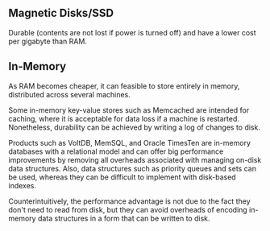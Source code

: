 ## Magnetic Disks/SSD

Durable (contents are not lost if power is turned off) and have a lower cost per gigabyte than RAM.

## In-Memory

As RAM becomes cheaper, it can feasible to store entirely in memory, distributed across several machines.

Some in-memory key-value stores such as Memcached are intended for caching, where it is acceptable for data loss if a machine is restarted. Nonetheless, durability can be achieved by writing a log of changes to disk.

Products such as VoltDB, MemSQL, and Oracle TimesTen are in-memory databases with a relational model and can offer big performance improvements by removing all overheads associated with managing on-disk data structures. Also, data structures such as priority queues and sets can be used, whereas they can be difficult to implement with disk-based indexes.

Counterintuitively, the performance advantage is not due to the fact they don't need to read from disk, but they can avoid overheads of encoding in-memory data structures in a form that can be written to disk.
